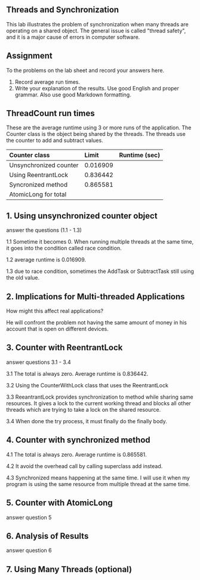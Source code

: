 ## Threads and Synchronization

This lab illustrates the problem of synchronization when many threads are operating on a shared object.  The general issue is called "thread safety", and it is a major cause of errors in computer software.

## Assignment

To the problems on the lab sheet and record your answers here.

1. Record average run times.
2. Write your explanation of the results.  Use good English and proper grammar.  Also use good Markdown formatting.

## ThreadCount run times

These are the average runtime using 3 or more runs of the application.
The Counter class is the object being shared by the threads.
The threads use the counter to add and subtract values.

| Counter class           | Limit              | Runtime (sec)   |
|:------------------------|:-------------------|-----------------|
| Unsynchronized counter  |0.016909            |                 |
| Using ReentrantLock     |0.836442            |                 |
| Syncronized method      |0.865581            |                 |
| AtomicLong for total    |                    |                 |

## 1. Using unsynchronized counter object

answer the questions (1.1 - 1.3)

1.1 Sometime it becomes 0. When running multiple threads at the same time, it goes into the condition called race condition.

1.2 average runtime is 0.016909.

1.3 due to race condition, sometimes the AddTask or SubtractTask still using the old value.

## 2. Implications for Multi-threaded Applications

How might this affect real applications?  

He will confront the problem not having the same amount of money in his 
account that is open on different devices.

## 3. Counter with ReentrantLock

answer questions 3.1 - 3.4

3.1 The total is always zero. Average runtime is 0.836442.

3.2 Using the CounterWithLock class that uses the ReentrantLock

3.3 ReeantrantLock provides synchronization to method while sharing same resources. It gives a lock to the current working thread and blocks all other threads which are trying to take a lock on the shared resource.

3.4 When done the try process, it must finally do the finally body.

## 4. Counter with synchronized method

4.1 The total is always zero. Average runtime is 0.865581.

4.2 It avoid the overhead call by calling superclass add instead.

4.3 Synchronized means happening at the same time. I will use it when my program is using the same resource from multiple thread at the same time.

## 5. Counter with AtomicLong

answer question 5

## 6. Analysis of Results

answer question 6

## 7. Using Many Threads (optional)

